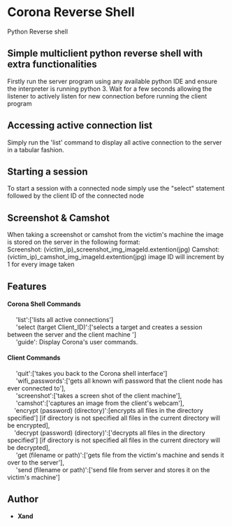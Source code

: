 # Corona Reverse Shell

Python Reverse shell

## Simple multiclient python reverse shell with extra functionalities

Firstly run the server program using any available python IDE and ensure the interpreter is running python 3. 
Wait for a few seconds allowing the listener to actively listen for new connection before running the client program


## Accessing active connection list 

Simply run the 'list' command to display all active connection to the server in a tabular fashion. 


## Starting a session 

To start a session with a connected node simply use the "select" statement followed by the client ID of the connected node

## Screenshot & Camshot 

When taking a screenshot or camshot from the victim's machine the image is stored on the server in the following format: \
Screenshot: (victim_ip)_screenshot_img_imageId.extention(jpg)
Camshot: (victim_ip)_camshot_img_imageId.extention(jpg)
image ID will increment by 1 for every image taken 

## Features 
 ####  Corona Shell Commands 
&nbsp;&nbsp;&nbsp;&nbsp;               'list':['lists all active connections'] \
&nbsp;&nbsp;&nbsp;&nbsp;               'select (target Client_ID)':['selects a target and creates a session between the server and the client machine '] \
&nbsp;&nbsp;&nbsp;&nbsp;               'guide': Display Corona's user commands. 
 ####  Client Commands 
&nbsp;&nbsp;&nbsp;&nbsp;              'quit':['takes you back to the Corona shell interface'] \
&nbsp;&nbsp;&nbsp;&nbsp;              'wifi_passwords':['gets all known wifi password that the client node has ever connected to'], \
 &nbsp;&nbsp;&nbsp;&nbsp;             'screenshot':['takes a screen shot of the client machine'], \
 &nbsp;&nbsp;&nbsp;&nbsp;             'camshot':['captures an image from the client's webcam'], \
 &nbsp;&nbsp;&nbsp;             'encrypt (password) (directory)':[encrypts all files in the directory specified'] [if directory is not specified all files in the current directory will be encrypted], \
&nbsp;&nbsp;&nbsp;              'decrypt (password) (directory)':['decrypts all files in the directory specified'] [if directory is not specified all files in the current directory will be decrypted], \
&nbsp;&nbsp;&nbsp;&nbsp;              'get (filename or path)':['gets file from the victim's machine and sends it over to the server'], \
&nbsp;&nbsp;&nbsp;&nbsp;              'send (filename or path)':['send file from server and stores it on the victim's machine'] 


## Author

* **Xand**
